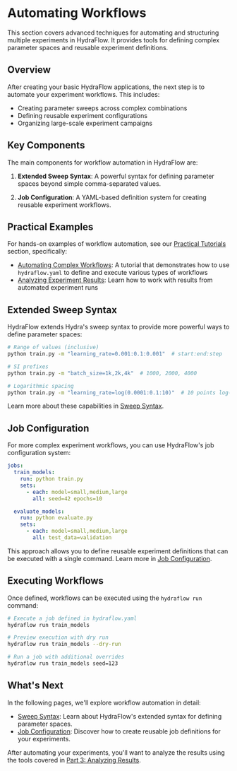 # Automating Workflows

This section covers advanced techniques for automating and structuring multiple experiments in HydraFlow. It provides tools for defining complex parameter spaces and reusable experiment definitions.

## Overview

After creating your basic HydraFlow applications, the next step is to automate your experiment workflows. This includes:

- Creating parameter sweeps across complex combinations
- Defining reusable experiment configurations
- Organizing large-scale experiment campaigns

## Key Components

The main components for workflow automation in HydraFlow are:

1. **Extended Sweep Syntax**: A powerful syntax for defining parameter spaces beyond simple comma-separated values.

2. **Job Configuration**: A YAML-based definition system for creating reusable experiment workflows.

## Practical Examples

For hands-on examples of workflow automation, see our [Practical Tutorials](../practical-tutorials/index.md) section, specifically:

- [Automating Complex Workflows](../practical-tutorials/advanced.md): A tutorial that demonstrates how to use `hydraflow.yaml` to define and execute various types of workflows
- [Analyzing Experiment Results](../practical-tutorials/analysis.md): Learn how to work with results from automated experiment runs

## Extended Sweep Syntax

HydraFlow extends Hydra's sweep syntax to provide more powerful ways to define parameter spaces:

```bash
# Range of values (inclusive)
python train.py -m "learning_rate=0.001:0.1:0.001"  # start:end:step

# SI prefixes
python train.py -m "batch_size=1k,2k,4k"  # 1000, 2000, 4000

# Logarithmic spacing
python train.py -m "learning_rate=log(0.0001:0.1:10)"  # 10 points log-spaced
```

Learn more about these capabilities in [Sweep Syntax](sweep-syntax.md).

## Job Configuration

For more complex experiment workflows, you can use HydraFlow's job configuration system:

```yaml
jobs:
  train_models:
    run: python train.py
    sets:
      - each: model=small,medium,large
        all: seed=42 epochs=10

  evaluate_models:
    run: python evaluate.py
    sets:
      - each: model=small,medium,large
        all: test_data=validation
```

This approach allows you to define reusable experiment definitions that can be executed with a single command. Learn more in [Job Configuration](job-configuration.md).

## Executing Workflows

Once defined, workflows can be executed using the `hydraflow run` command:

```bash
# Execute a job defined in hydraflow.yaml
hydraflow run train_models

# Preview execution with dry run
hydraflow run train_models --dry-run

# Run a job with additional overrides
hydraflow run train_models seed=123
```

## What's Next

In the following pages, we'll explore workflow automation in detail:

- [Sweep Syntax](sweep-syntax.md): Learn about HydraFlow's extended syntax for defining parameter spaces.
- [Job Configuration](job-configuration.md): Discover how to create reusable job definitions for your experiments.

After automating your experiments, you'll want to analyze the results using the tools covered in [Part 3: Analyzing Results](../part3-analysis/index.md).